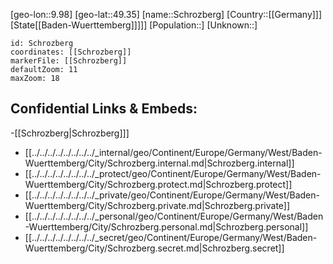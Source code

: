 ﻿---
location: [49.35,9.98]
mapzoom: [7,12] 
mapmarker: city 
type: City
tags:
- geo/City


SpocWebEntityId: 34077
isDeleted: false
confidential: public

---
[geo-lon::9.98]
[geo-lat::49.35]
[name::Schrozberg]
[Country::[[Germany]]]
[State[[Baden-Wuerttemberg]]]]]
[Population::]
[Unknown::]


```leaflet
id: Schrozberg
coordinates: [[Schrozberg]]
markerFile: [[Schrozberg]]
defaultZoom: 11 
maxZoom: 18
```


## Confidential Links & Embeds: 
-[[Schrozberg|Schrozberg]]] 
- [[../../../../../../../../_internal/geo/Continent/Europe/Germany/West/Baden-Wuerttemberg/City/Schrozberg.internal.md|Schrozberg.internal]] 
- [[../../../../../../../../_protect/geo/Continent/Europe/Germany/West/Baden-Wuerttemberg/City/Schrozberg.protect.md|Schrozberg.protect]] 
- [[../../../../../../../../_private/geo/Continent/Europe/Germany/West/Baden-Wuerttemberg/City/Schrozberg.private.md|Schrozberg.private]] 
- [[../../../../../../../../_personal/geo/Continent/Europe/Germany/West/Baden-Wuerttemberg/City/Schrozberg.personal.md|Schrozberg.personal]] 
- [[../../../../../../../../_secret/geo/Continent/Europe/Germany/West/Baden-Wuerttemberg/City/Schrozberg.secret.md|Schrozberg.secret]] 
